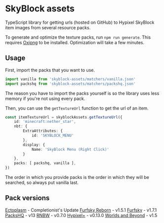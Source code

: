 # SkyBlock assets

TypeScript library for getting urls (hosted on GitHub) to Hypixel SkyBlock item images from several resource packs.

To generate and optimize the texture packs, run `npm run generate`. This requires [Oxipng](https://github.com/shssoichiro/oxipng) to be installed. Optimization will take a few minutes.

## Usage

First, import the packs that you want to use.
```ts
import vanilla from 'skyblock-assets/matchers/vanilla.json'
import packshq from 'skyblock-assets/matchers/packshq.json'
```
The reason you have to import the packs yourself is so the library uses less memory if you're not using every pack.

Then, you can use the `getTextureUrl` function to get the url of an item.
```ts
const itemTextureUrl = skyblockAssets.getTextureUrl({
	id: 'minecraft:nether_star',
	nbt: {
		ExtraAttributes: {
			id: 'SKYBLOCK_MENU'
		},
		display: {
			Name: 'SkyBlock Menu (Right Click)'
		}
	},
	packs: [ packshq, vanilla ],
})
```
The order in which you provide packs is the order in which they will be searched, so always put vanilla last.


## Pack versions

[Ectoplasm](https://hypixel.net/threads/2239953) - Completionist's Update 
[Furfsky Reborn](https://furfsky.net) - v1.5.1
[Furfsky](https://hypixel.net/threads/2138599) - v1.7.1
[PacksHQ](https://packshq.com) - v13
[RNBW](https://hypixel.net/threads/3470904) - v0.7.0
[Hypixel+](https://hypixel.net/threads/4174260) - v0.13.0
[Worlds and Beyond](https://hypixel.net/threads/3597207) - v1.5

